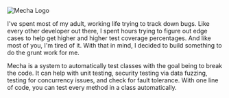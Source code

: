 ![Mecha Logo](https://repository-images.githubusercontent.com/337571372/3bfdaf00-a467-11eb-9e15-c30893f31981)

I've spent most of my adult, working life trying to track down bugs. Like every other developer out there, I spent hours trying to figure out edge cases to help get higher and higher test coverage percentages. And like most of you, I'm tired of it. With that in mind, I decided to build something to do the grunt work for me.

Mecha is a system to automatically test classes with the goal being to break the code. It can help with unit testing, security testing via data fuzzing, testing for concurrency issues, and check for fault tolerance. With one line of code, you can test every method in a class automatically.

